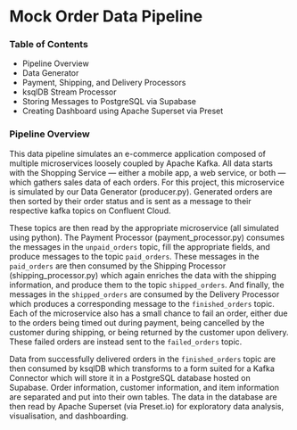 # Mock Order Data Pipeline

### Table of Contents
- Pipeline Overview
- Data Generator
- Payment, Shipping, and Delivery Processors
- ksqlDB Stream Processor
- Storing Messages to PostgreSQL via Supabase
- Creating Dashboard using Apache Superset via Preset

### Pipeline Overview

This data pipeline simulates an e-commerce application composed of multiple microservices loosely coupled by Apache Kafka. All data starts with the Shopping Service — either a mobile app, a web service, or both — which gathers sales data of each orders. For this project, this microservice is simulated by our Data Generator (producer.py). Generated orders are then sorted by their order status and is sent as a message to their respective kafka topics on Confluent Cloud. 

These topics are then read by the appropriate microservice (all simulated using python). The Payment Processor (payment_processor.py) consumes the messages in the `unpaid_orders` topic, fill the appropriate fields, and produce messages to the topic `paid_orders`. These messages in the `paid_orders` are then consumed by the Shipping Processor (shipping_processor.py) which again enriches the data with the shipping information, and produce them to the topic `shipped_orders`. And finally, the messages in the `shipped_orders` are consumed by the Delivery Processor which produces a corresponding message to the `finished_orders` topic. Each of the microservice also has a small chance to fail an order, either due to the orders being timed out during payment, being cancelled by the customer during shipping, or being returned by the customer upon delivery. These failed orders are instead sent to the `failed_orders` topic. 

Data from successfully delivered orders in the `finished_orders` topic are then consumed by ksqlDB which transforms to a form suited for a Kafka Connector which will store it in a PostgreSQL database hosted on Supabase. Order information, customer information, and item information are separated and put into their own tables. The data in the database are then read by Apache Superset (via Preset.io) for exploratory data analysis, visualisation, and dashboarding. 
